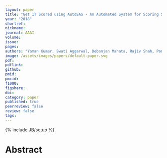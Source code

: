 ```yaml
---
layout: paper
title: "Get IT Scored using AutoSAS - An Automated System for Scoring Short Answers"
year: "2018"
shortref: 
nickname: 
journal: AAAI
volume: 
issue: 
pages:
authors: "Yaman Kumar, Swati Aggarwal, Debanjan Mahata, Rajiv Shah, Ponnurangam Kumaraguru, Roger Zimmermann"
image: /assets/images/papers/default-paper.svg
pdf:
pdflink: 
github:
pmid: 
pmcid: 
f1000: 
figshare: 
doi: 
category: paper
published: true
peerreview: false
review: false
tags: 
---
```

{% include JB/setup %}

# Abstract 

